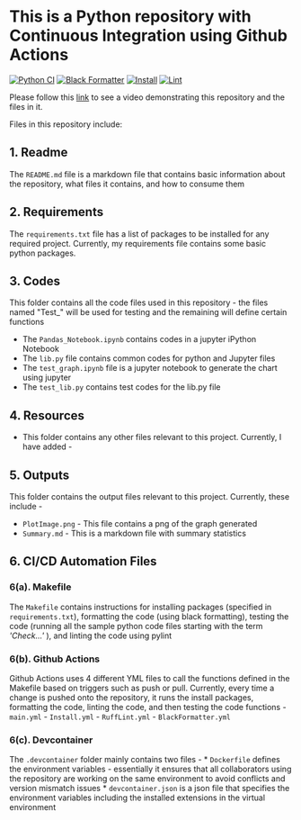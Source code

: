 # This is a Python repository with Continuous Integration using Github Actions 

[![Python CI](https://github.com/DivyaSharma0795/Basic_Python_Repository/actions/workflows/main.yml/badge.svg)](https://github.com/DivyaSharma0795/Basic_Python_Repository/actions/workflows/main.yml)
[![Black Formatter](https://github.com/nogibjj/DukeIDS706_ds655_IndividualProject01/actions/workflows/BlackFormatter.yml/badge.svg)](https://github.com/nogibjj/DukeIDS706_ds655_IndividualProject01/actions/workflows/BlackFormatter.yml)
[![Install](https://github.com/nogibjj/DukeIDS706_ds655_IndividualProject01/actions/workflows/Install.yml/badge.svg)](https://github.com/nogibjj/DukeIDS706_ds655_IndividualProject01/actions/workflows/Install.yml)
[![Lint](https://github.com/nogibjj/DukeIDS706_ds655_IndividualProject01/actions/workflows/RuffLint.yml/badge.svg)](https://github.com/nogibjj/DukeIDS706_ds655_IndividualProject01/actions/workflows/RuffLint.yml)

Please follow this [link]() to see a video demonstrating this repository and the files in it.

Files in this repository include:

## 1. Readme
  The `README.md` file is a markdown file that contains basic information about the repository, what files it contains, and how to consume them


## 2. Requirements
  The `requirements.txt` file has a list of packages to be installed for any required project. Currently, my requirements file contains some basic python packages.


## 3. Codes
  This folder contains all the code files used in this repository - the files named "Test_" will be used for testing and the remaining will define certain functions
  -  The `Pandas_Notebook.ipynb` contains codes in a jupyter iPython Notebook
  -  The `lib.py` file contains common codes for python and Jupyter files
  -  The `test_graph.ipynb` file is a jupyter notebook to generate the chart using jupyter
  -  The `test_lib.py` contains test codes for the lib.py file


## 4. Resources
  -  This folder contains any other files relevant to this project. Currently, I have added -


## 5. Outputs
This folder contains the output files relevant to this project. Currently, these include -
  -  `PlotImage.png` - This file contains a png of the graph generated
  -  `Summary.md` - This is a markdown file with summary statistics


## 6. CI/CD Automation Files


  ### 6(a). Makefile
  The `Makefile` contains instructions for installing packages (specified in `requirements.txt`), formatting the code (using black formatting), testing the code (running all the sample python code files starting with the term *'Check...'* ), and linting the code using pylint


  ### 6(b). Github Actions
  Github Actions uses 4 different YML files to call the functions defined in the Makefile based on triggers such as push or pull. Currently, every time a change is pushed onto the repository, it runs the install packages, formatting the code, linting the code, and then testing the code functions
    -  `main.yml`
    -  `Install.yml`
    -  `RuffLint.yml`
    -  `BlackFormatter.yml`


  ### 6(c). Devcontainer
  The `.devcontainer` folder mainly contains two files - 
    * `Dockerfile` defines the environment variables - essentially it ensures that all collaborators using the repository are working on the same environment to avoid conflicts and version mismatch issues
    * `devcontainer.json` is a json file that specifies the environment variables including the installed extensions in the virtual environment
